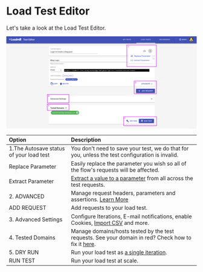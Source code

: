 # Load Test Editor

Let's take a look at the Load Test Editor.

![](../../.gitbook/assets/screenshot-34-.png)

| Option  | Description |
| :--- | :--- |
| 1.The Autosave status of your load test | You don't need to save your test, we do that for you, unless the test configuration is invalid. |
| Replace Parameter | Easily replace the parameter you wish so all of the flow's requests will be affected. |
| Extract Parameter | [Extract a value to a parameter](https://docs.loadmill.com/load-testing/working-with-the-test-editor/quick-parameter-editing) from all across the test requests. |
| 2. ADVANCED | Manage request headers, parameters and assertions. [Learn More](https://docs.loadmill.com/api-testing/test-suite-editor/request-editor)  |
| ADD REQUEST | Add requests to your load test. |
| 3. Advanced Settings | Configure Iterations, E-mail notifications, enable Cookies, [Import CSV](https://docs.loadmill.com/load-testing/working-with-the-test-editor/data-from-csv-files) and more. |
| 4. Tested Domains | Manage domains/hosts tested by the test requests. See your domain in red? Check how to fix it [here](https://docs.loadmill.com/load-testing/setup/domain-verification). |
| 5. DRY RUN | Run your load test as [a single iteration](https://docs.loadmill.com/load-testing/getting-started#running-a-trial-test). |
| RUN TEST | Run your load test at scale. |







